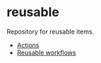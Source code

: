 # reusable
Repository for reusable items.

- [Actions](.github/actions)
- [Reusable workflows](.github/workflows)
